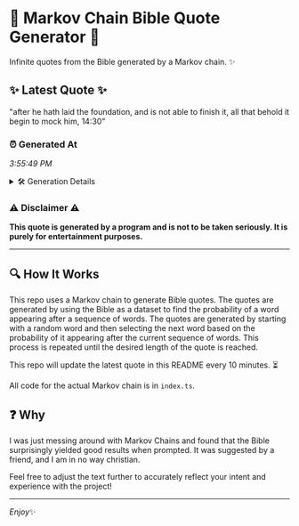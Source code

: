 # 📖 Markov Chain Bible Quote Generator 📖

Infinite quotes from the Bible generated by a Markov chain. ✨

## ✨ Latest Quote ✨
"after he hath laid the foundation, and is not able to finish it, all that behold it begin to mock him, 14:30"

### ⏰ Generated At
*3:55:49 PM*

<details>
    <summary>🛠️ Generation Details</summary>
    <p>
        <strong>🌱 Seed:</strong> after<br>
        <strong>🔄 Iterations:</strong> 21<br>
        <strong>📜 Context History:</strong><br>[ after ]: he<br>[ after, he ]: hath<br>[ after, he, hath ]: laid<br>[ after, he, hath, laid ]: the<br>[ after, he, hath, laid, the ]: foundation,<br>[ after, he, hath, laid, the, foundation, ]: and<br>[ he, hath, laid, the, foundation,, and ]: is<br>[ hath, laid, the, foundation,, and, is ]: not<br>[ laid, the, foundation,, and, is, not ]: able<br>[ the, foundation,, and, is, not, able ]: to<br>[ foundation,, and, is, not, able, to ]: finish<br>[ and, is, not, able, to, finish ]: it,<br>[ is, not, able, to, finish, it, ]: all<br>[ not, able, to, finish, it,, all ]: that<br>[ able, to, finish, it,, all, that ]: behold<br>[ to, finish, it,, all, that, behold ]: it<br>[ finish, it,, all, that, behold, it ]: begin<br>[ it,, all, that, behold, it, begin ]: to<br>[ all, that, behold, it, begin, to ]: mock<br>[ that, behold, it, begin, to, mock ]: him,<br>[ behold, it, begin, to, mock, him, ]: 14:30<br>
    </p>
</details>

### ⚠️ Disclaimer ⚠️
**This quote is generated by a program and is not to be taken seriously. It is purely for entertainment purposes.**

---

## 🔍 How It Works

This repo uses a Markov chain to generate Bible quotes. The quotes are generated by using the Bible as a dataset to find the probability of a word appearing after a sequence of words. The quotes are generated by starting with a random word and then selecting the next word based on the probability of it appearing after the current sequence of words. This process is repeated until the desired length of the quote is reached.

This repo will update the latest quote in this README every 10 minutes. ⏳

All code for the actual Markov chain is in `index.ts`.

## ❓ Why

I was just messing around with Markov Chains and found that the Bible surprisingly yielded good results when prompted. 
It was suggested by a friend, and I am in no way christian.

Feel free to adjust the text further to accurately reflect your intent and experience with the project!

---

*Enjoy*✨
